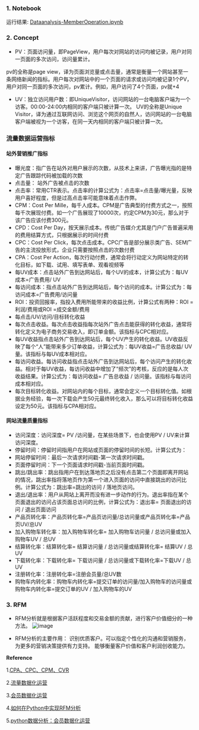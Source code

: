 ### 1. Notebook ###

运行结果: [Dataanalysis-MemberOperation.ipynb](https://github.com/frankyangdev/Python-Member-Operations/blob/main/Dataanalysis-MemberOperation.ipynb)

### 2. Concept ###

* PV：页面访问量，即PageView，用户每次对网站的访问均被记录，用户对同一页面的多次访问，访问量累计。

pv的全称是page view，译为页面浏览量或点击量，通常是衡量一个网站甚至一条网络新闻的指标。用户每次对网站中的一个页面的请求或访问均被记录1个PV，用户对同一页面的多次访问，pv累计。例如，用户访问了4个页面，pv就+4

* UV：独立访问用户数：即UniqueVisitor，访问网站的一台电脑客户端为一个访客。00:00-24:00内相同的客户端只被计算一次。
UV的全称是Unique Visitor，译为通过互联网访问、浏览这个网页的自然人，访问网站的一台电脑客户端被视为一个访客，在同一天内相同的客户端只被计算一次。

 
### 流量数据运营指标 ###
#### 站外营销推广指标 #### 
* 曝光度：指广告在站外对用户展示的次数，从技术上来讲，广告曝光指的是特定广告跟踪代码被加载的次数
* 点击量： 站外广告被点击的次数
* 点击率：常用CTR表示。点击率的计算公式为：点击率=点击量/曝光量，反映用户喜好程度，但是过高点击率可能意味着点击作弊。
* CPM：Cost Per Mille，每千人成本。CPM是广告典型的付费方式之一，按照每千次展现付费。如一个广告展现了10000次，约定CPM为30元，那么对于该广告应该付费300元。
* CPD：Cost Per Day，按天展示成本。传统广告媒介尤其是门户广告普遍采用的费用结算方式，只根据展示的时间付费
* CPC：Cost Per Click，每次点击成本。CPC广告是部分展示类广告、SEM广告的主流投放形式，企业只需要按照点击的次数付费
* CPA：Cost Per Action，每次行动付费，通常会将行动定义为网站特定的转化目标，如下载、试用、填写表单、观看视频等
* 每UV成本：点击站外广告到达网站后，每个UV的成本，计算公式为：每UV成本=广告费用/ UV
* 每访问成本：指点击站外广告到达网站后，每个访问的成本。计算公式为：每访问成本=广告费用/访问量
* ROI：投资回报率，指投入费用所能带来的收益比例，计算公式有两种：ROI =利润/费用或ROI =成交金额/费用
* 每点击/UV/访问/目标转化收益
* 每次点击收益。每次点击收益指每次站外广告点击能获得的转化收益，通常将转化定义为电子商务交易收入，即订单金额。该指标与CPC相对应。
* 每UV收益指点击站外广告到达网站后，每个UV产生的转化收益。UV收益反映了每个“人”能带来多少订单收益，计算公式为：每UV收益=广告总收益/ UV量。该指标与每UV成本相对应。
* 每访问收益。每访问收益指点击站外广告到达网站后，每个访问产生的转化收益。相对于每UV收益，每访问收益中增加了“频次”的考核，反应的是每人次收益结果。计算公式为：每访问收益= 广告总收益 / 访问量。该指标与每访问成本相对应。
* 每次目标转化收益。对网站内的每个目标，通常会定义一个目标转化值。如根据业务经验，每一次下载会产生50元最终转化收入，那么可以将目标转化收益设定为50元。该指标与CPA相对应。

#### 网站流量质量指标 ####
* 访问深度：访问深度= PV /访问量，在某些场景下，也会使用PV / UV来计算访问深度。
* 停留时间：停留时间指用户在网站或页面的停留时间的长短。计算公式为：
* 网站停留时间：最后一次请求时间戳-第一次请求时间戳。
* 页面停留时间：下一个页面请求时间戳-当前页面时间戳。
* 跳出/跳出率：跳出指用户在到达落地页之后没有点击第二个页面即离开网站的情况，跳出率指将落地页作为第一个进入页面的访问中直接跳出的访问比例。计算公式为：跳出率=跳出的访问 / 落地页访问。
* 退出/退出率：用户从网站上离开而没有进一步动作的行为。退出率指在某个页面退出的访问占该页面总访问的比例，计算公式为：退出率= 页面退出的访问 / 退出页面访问
* 产品页转化率：产品页转化率=产品页访问量/总访问量或产品页转化率=产品页UV/总UV
* 加入购物车转化率：加入购物车转化率= 加入购物车访问量 / 总访问量或加入购物车UV / 总UV
* 结算转化率：结算转化率= 结算访问量 / 总访问量或结算转化率= 结算UV / 总UV
* 下载转化率：下载转化率= 下载访问量 / 总访问量或下载转化率=下载UV / 总UV
* 注册转化率：注册转化率=注册会员量/总UV数
* 购物车内转化率：购物车内转化率=提交订单的访问量/加入购物车的访问量或购物车内转化率=提交订单的UV / 加入购物车的UV


### 3. RFM ###

* RFM分析就是根据客户活跃程度和交易金额的贡献，进行客户价值细分的一种方法。
![image](https://user-images.githubusercontent.com/39177230/130359539-61340552-216d-40f0-baed-14a90b359ad5.png)

* RFM分析的主要作用：
识别优质客户。可以指定个性化的沟通和营销服务，为更多的营销决策提供有力支持。
能够衡量客户价值和客户利润创收能力。





**Reference**

1.[CPA、CPC、CPM、CVR](https://blog.csdn.net/hrbsfdxzhq01/article/details/87630115)

2.[流量数据化运营](https://blog.csdn.net/tonydz0523/article/details/85095329)

3.[会员数据化运营](https://fanfanzhisu.blog.csdn.net/article/details/84894467)

4.[如何在Python中实现RFM分析](https://blog.csdn.net/lll1528238733/article/details/75115999)

5.[python数据分析：会员数据化运营](https://blog.csdn.net/tonydz0523/article/details/84886078)


